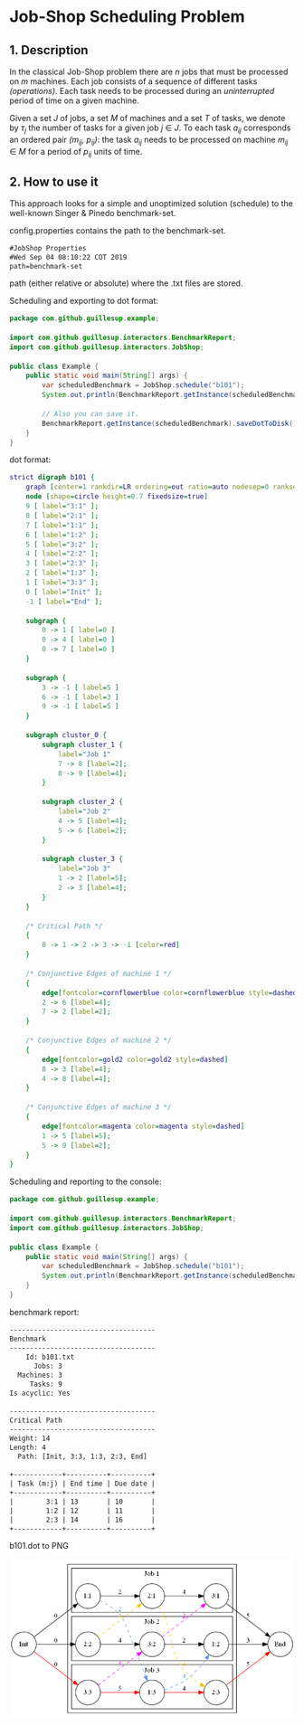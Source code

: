 # Job-Shop Scheduling Problem

## 1. Description

In the classical Job-Shop problem there are _n_ jobs that must be processed on _m_ machines. Each job consists of a sequence of different tasks _(operations)_. Each task needs to be processed during an _uninterrupted_ period of time on a given machine.

Given a set _J_ of jobs, a set _M_ of machines and a set _T_ of tasks, we denote by _τ<sub>j</sub>_ the number of tasks for a given job _j_ ∈ _J_. To each task _a<sub>ij</sub>_ corresponds an ordered pair _(m<sub>ij</sub>, p<sub>ij</sub>)_: the task _a<sub>ij</sub>_ needs to be processed on machine _m<sub>ij</sub>_ ∈ _M_ for a period of _p<sub>ij</sub>_ units of time.

## 2. How to use it

This approach looks for a simple and unoptimized solution (schedule) to the well-known Singer & Pinedo benchmark-set.

config.properties contains the path to the benchmark-set.

```properties
#JobShop Properties
#Wed Sep 04 08:10:22 COT 2019
path=benchmark-set
```

path (either relative or absolute) where the .txt files are stored.

Scheduling and exporting to dot format:

```java
package com.github.guillesup.example;

import com.github.guillesup.interactors.BenchmarkReport;
import com.github.guillesup.interactors.JobShop;

public class Example {
    public static void main(String[] args) {
        var scheduledBenchmark = JobShop.schedule("b101");
        System.out.println(BenchmarkReport.getInstance(scheduledBenchmark).toDot());
        
        // Also you can save it.
        BenchmarkReport.getInstance(scheduledBenchmark).saveDotToDisk();
    }
}
```

dot format:

```dot
strict digraph b101 {
	graph [center=1 rankdir=LR ordering=out ratio=auto nodesep=0 ranksep=1]
	node [shape=circle height=0.7 fixedsize=true]
	9 [ label="3:1" ];
	8 [ label="2:1" ];
	7 [ label="1:1" ];
	6 [ label="1:2" ];
	5 [ label="3:2" ];
	4 [ label="2:2" ];
	3 [ label="2:3" ];
	2 [ label="1:3" ];
	1 [ label="3:3" ];
	0 [ label="Init" ];
	-1 [ label="End" ];

	subgraph {
		0 -> 1 [ label=0 ]
		0 -> 4 [ label=0 ]
		0 -> 7 [ label=0 ]
	}

	subgraph {
		3 -> -1 [ label=5 ]
		6 -> -1 [ label=3 ]
		9 -> -1 [ label=5 ]
	}

	subgraph cluster_0 {
		subgraph cluster_1 {
			label="Job 1"
			7 -> 8 [label=2];
			8 -> 9 [label=4];
		}

		subgraph cluster_2 {
			label="Job 2"
			4 -> 5 [label=4];
			5 -> 6 [label=2];
		}

		subgraph cluster_3 {
			label="Job 3"
			1 -> 2 [label=5];
			2 -> 3 [label=4];
		}
	}

	/* Critical Path */
	{
		0 -> 1 -> 2 -> 3 -> -1 [color=red]
	}

	/* Conjunctive Edges of machine 1 */
	{
		edge[fontcolor=cornflowerblue color=cornflowerblue style=dashed]
		2 -> 6 [label=4];
		7 -> 2 [label=2];
	}

	/* Conjunctive Edges of machine 2 */
	{
		edge[fontcolor=gold2 color=gold2 style=dashed]
		8 -> 3 [label=4];
		4 -> 8 [label=4];
	}

	/* Conjunctive Edges of machine 3 */
	{
		edge[fontcolor=magenta color=magenta style=dashed]
		1 -> 5 [label=5];
		5 -> 9 [label=2];
	}
}
```
Scheduling and reporting to the console:

```java
package com.github.guillesup.example;

import com.github.guillesup.interactors.BenchmarkReport;
import com.github.guillesup.interactors.JobShop;

public class Example {
    public static void main(String[] args) {
        var scheduledBenchmark = JobShop.schedule("b101");
        System.out.println(BenchmarkReport.getInstance(scheduledBenchmark).getReport());
    }
}
```

benchmark report:

```console
------------------------------------
Benchmark
------------------------------------
	Id: b101.txt
      Jobs: 3
  Machines: 3
     Tasks: 9
Is acyclic: Yes

------------------------------------
Critical Path
------------------------------------
Weight: 14
Length: 4
  Path: [Init, 3:3, 1:3, 2:3, End]

+------------+----------+----------+ 
| Task (m:j) | End time | Due date |
+------------+----------+----------+ 
|        3:1 | 13       | 10       |
|        1:2 | 12       | 11       |
|        2:3 | 14       | 16       |
+------------+----------+----------+  
```

b101.dot to PNG

![alt text][b101.png]

[b101.png]: b101.png "b101.png"
